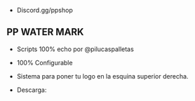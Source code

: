 - Discord.gg/ppshop

##  PP WATER MARK 

- Scripts 100% echo por @pilucaspalletas 

- 100% Configurable

- Sistema para poner tu logo en la esquina superior derecha.

- Descarga: 
